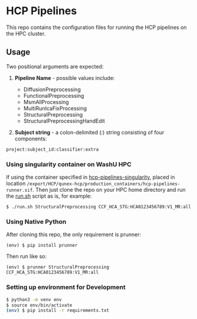 # HCP Pipelines
This repo contains the configuration files for running the HCP pipelines on the
HPC cluster.

## Usage
Two positional arguments are expected:
1. **Pipeline Name** - possible values include:
    * DiffusionPreprocessing
    * FunctionalPreprocessing
    * MsmAllProcessing
    * MultiRunIcaFixProcessing
    * StructuralPreprocessing
    * StructuralPreprocessingHandEdit

2. **Subject string** - a colon-delimited (:) string consisting of four components:
```
project:subject_id:classifier:extra
```

### Using singularity container on WashU HPC
If using the container specified in [hcp-pipelines-singularity](https://github.com/mobalt/hcp-pipelines-singularity),
placed in location `/export/HCP/qunex-hcp/production_containers/hcp-pipelines-runner.sif`.
Then just clone the repo on your HPC home directory and run the
[run.sh](https://github.com/mobalt/hcp-pipelines/blob/master/run.sh) script as is, for example:
```
$ ./run.sh StructuralPreprocessing CCF_HCA_STG:HCA0123456789:V1_MR:all
```

### Using Native Python
After cloning this repo, the only requirement is prunner:
```
(env) $ pip install prunner
```
Then run like so:
```
(env) $ prunner StructuralPreprocessing CCF_HCA_STG:HCA0123456789:V1_MR:all
```


### Setting up environment for Development
```sh
$ python3 -m venv env
$ source env/bin/activate
(env) $ pip install -r requirements.txt
```
